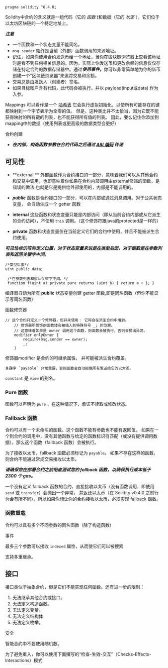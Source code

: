 ```
pragma solidity ^0.4.0;
```

Solidity中合约的含义就是一组代码（它的 *函数* )和数据（它的 *状态* ），它们位于以太坊区块链的一个特定地址上。

***注意***

* 一个函数和一个状态变量不能同名。
* `msg.sender` 始终是当前（外部）函数调用的来源地址。
* 记住，如果你使用合约发送币给一个地址，当你在区块链浏览器上查看该地址时是看不到任何相关信息的。因为，实际上你发送币和更改余额的信息仅仅存储在特定合约的数据存储器中。通过***使用事件***，你可以非常简单地为你的新币创建一个“区块链浏览器”来追踪交易和余额。
* 交易总是由发送人（创建者）签名。
* 如果目标账户含有代码，此代码会被执行，并以 payload(input或data) 作为入参。

Mappings 可以看作是一个 [哈希表](https://en.wikipedia.org/wiki/Hash_table) 它会执行虚拟初始化，以使所有可能存在的键都映射到一个字节表示为全零的值。 但是，这种类比并不太恰当，因为它既不能获得映射的所有键的列表，也不能获得所有值的列表。 因此，要么记住你添加到mapping中的数据（使用列表或更高级的数据类型会更好）



合约创建

* ***在内部，构造函数参数在合约代码之后通过 [ABI 编码](https://solidity-cn.readthedocs.io/zh/develop/abi-spec.html#abi) 传递***



## 可见性

* **external ** 外部函数作为合约接口的一部分，意味着我们可以从其他合约和交易中调用，也即意味着你如果在合约内部调用由external修饰的函数，是错误的做法,也就是它是提供给外部使用的，内部是不能调用的。
* ***public*** 函数是合约接口的一部分，可以在内部或通过消息调用。对于公共状态变量， 会自动生成一个 getter 函数

* **internal**  这些函数和状态变量只能是内部访问（即从当前合约内部或从它派生的合约访问），不使用 `this` 调用。（这个修饰符跟java的protected是一样的）

* **private**  函数和状态变量仅在当前定义它们的合约中使用，并且不能被派生合约使用。

***可见性标识符的定义位置，对于状态变量来说是在类型后面，对于函数是在参数列表和返回关键字中间。***

```
/*类型后面*/
uint public data; 

 /*在参数列表和返回关键字中间。*/
 function f(uint a) private pure returns (uint b) { return a + 1; }
```

编译器自动为所有 **public** 状态变量创建 getter 函数,即是同名函数（但你不能显示写同名函数）



函数修饰器

```
// 这个合约只定义一个修饰器，但并未使用： 它将会在派生合约中用到。
    // 修饰器所修饰的函数体会被插入到特殊符号 _; 的位置。
    // 这意味着如果是 owner 调用这个函数，则函数会被执行，否则会抛出异常。
    modifier onlyOwner {
        require(msg.sender == owner);
        _;
    }
```

修饰器modifier 是合约的可继承属性， 并可能被派生合约覆盖。



```
关键字 `payable` 非常重要，否则函数会自动拒绝所有发送给它的以太币。
```

`constant` 是 `view` 的别名。

### Pure 函数

函数可以声明为 `pure` ，在这种情况下，承诺不读取或修改状态。

### Fallback 函数

合约可以有一个未命名的函数。这个函数不能有参数也不能有返回值。 如果在一个到合约的调用中，没有其他函数与给定的函数标识符匹配（或没有提供调用数据），那么这个函数（fallback 函数）会被执行。

为了接收以太币，fallback 函数必须标记为 `payable`。 如果不存在这样的函数，则合约不能通过常规交易接收以太币。

***请确保您在部署合约之前彻底测试您的 fallback 函数，以确保执行成本低于 2300 个 gas。***

一个没有定义 fallback 函数的合约，直接接收以太币（没有函数调用，即使用 `send` 或 `transfer`）会抛出一个异常， 并返还以太币（在 Solidity v0.4.0 之前行为会有所不同）。所以如果你想让你的合约接收以太币，必须实现 fallback 函数。

### 函数重载

合约可以具有多个不同参数的同名函数（除了构造函数）

事件

最多三个参数可以接收 `indexed` 属性，从而使它们可以被搜索

支持多重继承。



## 接口

接口类似于抽象合约，但是它们不能实现任何函数。还有进一步的限制：

1. 无法继承其他合约或接口。
2. 无法定义构造函数。
3. 无法定义变量。
4. 无法定义结构体
5. 无法定义枚举。

安全

智能合约中不要使用随机数。

为了避免重入，你可以使用下面撰写的“检查-生效-交互”（Checks-Effects-Interactions）模式